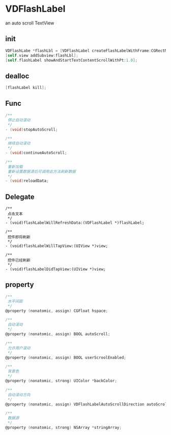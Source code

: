 # VDFlashLabel
an auto scroll TextView



## init

```objective-c
VDFlashLabe *flashLbl = [VDFlashLabel createFlashLabelWithFrame:CGRectMake(0, 64, [UIScreen mainScreen].bounds.size.width, 40) hspace:10 stringArray:strArr];
[self.view addSubview:flashLbl];
[self.flashLabel showAndStartTextContentScrollWithPt:1.0];
```

## dealloc

```objective-c
[flashLabel kill];
```

## Func

```objective-c
/**
 停止自动滚动
 */
- (void)stopAutoScroll;

/**
 继续自动滚动
 */
- (void)continueAutoScroll;

/**
 重新加载
 重新设置数据源后可调用此方法刷新数据
 */
- (void)reloadData;
```



## Delegate

```
/**
 点击文本
 */
- (void)flashLabelWillRefreshData:(VDFlashLabel *)flashLabel;

/**
 控件即将刷新
 */
- (void)flashLabelWillTapView:(UIView *)view;

/**
 控件已经刷新
 */
- (void)flashLabelDidTapView:(UIView *)view;
```



## property

```objective-c
/**
 水平间距
 */
@property (nonatomic, assign) CGFloat hspace;

/**
 自动滚动
 */
@property (nonatomic, assign) BOOL autoScroll;

/**
 允许用户滚动
 */
@property (nonatomic, assign) BOOL userScroolEnabled;

/**
 背景色
 */
@property (nonatomic, strong) UIColor *backColor;

/**
 自动滚动方向
 */
@property (nonatomic, assign) VDFlashLabelAutoScrollDirection autoScrollDirection;

/**
 数据源
 */
@property (nonatomic, strong) NSArray *stringArray;
```

